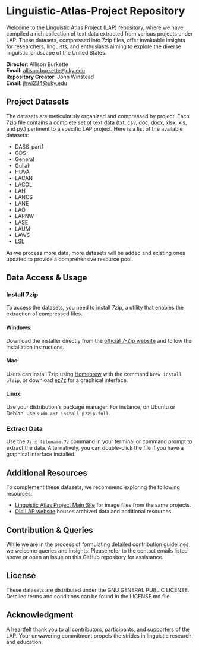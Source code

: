 # Linguistic-Atlas-Project Repository

Welcome to the Linguistic Atlas Project (LAP) repository, where we have compiled a rich collection of text data extracted from various projects under LAP. These datasets, compressed into 7zip files, offer invaluable insights for researchers, linguists, and enthusiasts aiming to explore the diverse linguistic landscape of the United States.

**Director**: Allison Burkette  
**Email**: [allison.burkette@uky.edu](mailto:allison.burkette@uky.edu)  
**Repository Creator**: John Winstead  
**Email**: [jhwi234@uky.edu](mailto:jhwi234@uky.edu)

## Project Datasets
The datasets are meticulously organized and compressed by project. Each 7zip file contains a complete set of text data (txt, csv, doc, docx, xlsx, xls, and py.) pertinent to a specific LAP project. Here is a list of the available datasets:

- DASS_part1
- GDS
- General
- Gullah
- HUVA
- LACAN
- LACOL
- LAH
- LANCS
- LANE
- LAO
- LAPNW
- LASE
- LAUM
- LAWS
- LSL

As we process more data, more datasets will be added and existing ones updated to provide a comprehensive resource pool.

## Data Access & Usage
### Install 7zip
To access the datasets, you need to install 7zip, a utility that enables the extraction of compressed files. 

#### Windows:
Download the installer directly from the [official 7-Zip website](https://www.7-zip.org/download.html) and follow the installation instructions.

#### Mac:
Users can install 7zip using [Homebrew](https://brew.sh/) with the command `brew install p7zip`, or download [ez7z](http://www.macupdate.com/app/mac/20507/ez7z) for a graphical interface.

#### Linux:
Use your distribution's package manager. For instance, on Ubuntu or Debian, use `sudo apt install p7zip-full`.

### Extract Data
Use the `7z x filename.7z` command in your terminal or command prompt to extract the data. Alternatively, you can double-click the file if you have a graphical interface installed.

## Additional Resources
To complement these datasets, we recommend exploring the following resources:
- [Linguistic Atlas Project Main Site](https://linguisticatlasproject.org/) for image files from the same projects.
- [Old LAP website](https://www.lap.uga.edu/Projects/) houses archived data and additional resources.

## Contribution & Queries
While we are in the process of formulating detailed contribution guidelines, we welcome queries and insights. Please refer to the contact emails listed above or open an issue on this GitHub repository for assistance.

## License
These datasets are distributed under the GNU GENERAL PUBLIC LICENSE. Detailed terms and conditions can be found in the LICENSE.md file.

## Acknowledgment
A heartfelt thank you to all contributors, participants, and supporters of the LAP. Your unwavering commitment propels the strides in linguistic research and education.
